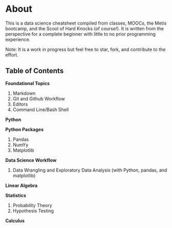 # About

This is a data science cheatsheet compiled from classes, MOOCs, the Metis bootcamp, and the Scool of Hard Knocks (of course!). It is written from the perspective for a complete beginner with little to no prior programming experience. 

Note: It is a work in progress but feel free to star, fork, and contribute to the effort. 


## Table of Contents

**Foundational Topics**
1. Markdown
2. Git and Github Workflow 
3. Editors
4. Command Line/Bash Shell

**Python**


**Python Packages**
1. Pandas
2. NumYy
3. Matplotlib


**Data Science Workflow**
1. Data Wrangling and Exploratory Data Analysis (with Python, pandas, and matplotlib)



**Linear Algebra** 

**Statistics**
1. Probability Theory
2. Hypothesis Testing

**Calculus**
